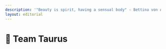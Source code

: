 ```yaml
---
description: '"Beauty is spirit, having a sensual body" - Bettina von Arnim'
layout: editorial
---
```


# 👠 Team Taurus

